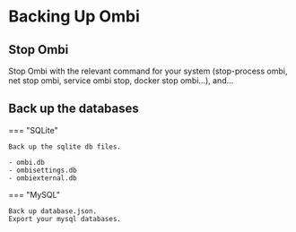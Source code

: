 # Backing Up Ombi

## Stop Ombi

Stop Ombi with the relevant command for your system (stop-process ombi, net stop ombi, service ombi stop, docker stop ombi...), and...

## Back up the databases

=== "SQLite"

    Back up the sqlite db files.

    - ombi.db
    - ombisettings.db
    - ombiexternal.db

=== "MySQL"

    Back up database.json.  
    Export your mysql databases.
